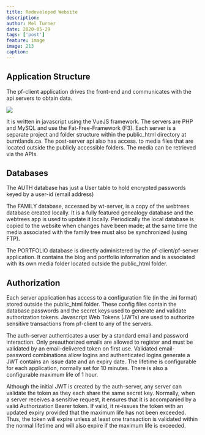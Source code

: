```yaml
---
title: Redeveloped Website
description: 
author: Mel Turner
date: 2020-05-29
tags: ['post']
feature: image
image: 213
caption: 
---
```

## Application Structure
The pf-client application drives the front-end and communicates with the api servers to obtain data.

![]({{72|imageUrl}})

It is written in javascript using the VueJS framework. The servers are PHP and MySQL and use the Fat-Free-Framework (F3). Each server is a separate project and folder structure within the public_html directory at burntlands.ca. The post-server api also has access. to media files that are located outside the publicly accessible folders. The media can be retrieved via the APIs. 
## Databases
The AUTH database has just a User table to hold encrypted passwords keyed by a user-id (email address)

The FAMILY database, accessed by wt-server, is a copy of the webtrees database created locally. It is a fully featured genealogy database and the webtrees app is used to update it locally. Periodically the local database is copied to the website when changes have been made; at the same time the media associated with the family tree must also be synchronized (using FTP).

The PORTFOLIO database is directly administered by the pf-client/pf-server application. It contains the blog and portfolio information and is associated with its own media folder located outside the public_html folder.
## Authorization
Each server application has access to a configuration file (in the .ini format) stored outside the public_html folder. These config files contain the database passwords and the secret keys used to generate and validate authorization tokens. Javascript Web Tokens (JWTs) are used to authorize sensitive transactions from pf-client to any of the servers.

The auth-server authenticates a user by a standard email and password interaction. Only preauthorized emails are allowed to register and must be validated by an email-delivered token on first use. Validated email-password combinations allow logins and authenticated logins generate a JWT contains an issue date and an expiry date. The lifetime is configurable for each application, normally set for 10 minutes. There is also a configurable maximum life of 1 hour.

Although the initial JWT is created by the auth-server, any server can validate the token as they each share the same secret key. Normally, when a server receives a sensitive request, it ensures that it is accompanied by a valid Authorization Bearer token. If valid, it re-issues the token with an updated expiry provided that the maximum life has not been exceeded. Thus, the token will expire unless at least one transaction is validated within the normal lifetime and will also expire if the maximum life is exceeded.


